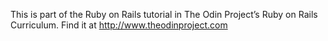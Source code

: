 This is part of the Ruby on Rails tutorial in The Odin Project’s Ruby on Rails Curriculum. Find it at http://www.theodinproject.com